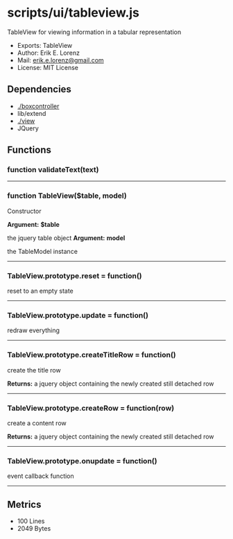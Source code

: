 # scripts/ui/tableview.js


TableView for viewing information in a tabular representation

* Exports: TableView
* Author: Erik E. Lorenz 
* Mail: <erik.e.lorenz@gmail.com>
* License: MIT License


## Dependencies

* <a href="./boxcontroller.html">./boxcontroller</a>
* lib/extend
* <a href="./view.html">./view</a>
* JQuery


## Functions

###   function validateText(text)

---

###   function TableView($table, model)
Constructor

**Argument:** **$table**

the jquery table object
**Argument:** **model**

the TableModel instance

---


###   TableView.prototype.reset = function()
reset to an empty state

---


###   TableView.prototype.update = function()
redraw everything

---


###   TableView.prototype.createTitleRow = function()
create the title row


**Returns:** a jquery object containing the newly created still detached row

---


###   TableView.prototype.createRow = function(row)
create a content row


**Returns:** a jquery object containing the newly created still detached row

---


###   TableView.prototype.onupdate = function()
event callback function

---

## Metrics

* 100 Lines
* 2049 Bytes

